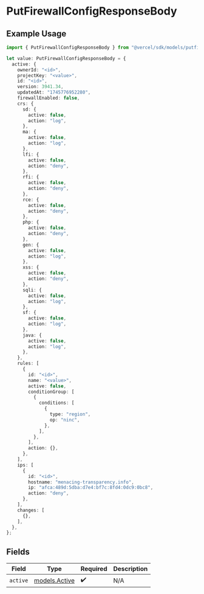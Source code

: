 # PutFirewallConfigResponseBody

## Example Usage

```typescript
import { PutFirewallConfigResponseBody } from "@vercel/sdk/models/putfirewallconfigop.js";

let value: PutFirewallConfigResponseBody = {
  active: {
    ownerId: "<id>",
    projectKey: "<value>",
    id: "<id>",
    version: 3941.34,
    updatedAt: "1745776952280",
    firewallEnabled: false,
    crs: {
      sd: {
        active: false,
        action: "log",
      },
      ma: {
        active: false,
        action: "log",
      },
      lfi: {
        active: false,
        action: "deny",
      },
      rfi: {
        active: false,
        action: "deny",
      },
      rce: {
        active: false,
        action: "deny",
      },
      php: {
        active: false,
        action: "deny",
      },
      gen: {
        active: false,
        action: "log",
      },
      xss: {
        active: false,
        action: "deny",
      },
      sqli: {
        active: false,
        action: "log",
      },
      sf: {
        active: false,
        action: "log",
      },
      java: {
        active: false,
        action: "log",
      },
    },
    rules: [
      {
        id: "<id>",
        name: "<value>",
        active: false,
        conditionGroup: [
          {
            conditions: [
              {
                type: "region",
                op: "ninc",
              },
            ],
          },
        ],
        action: {},
      },
    ],
    ips: [
      {
        id: "<id>",
        hostname: "menacing-transparency.info",
        ip: "afca:489d:5dba:d7e4:bf7c:8fd4:0dc9:0bc8",
        action: "deny",
      },
    ],
    changes: [
      {},
    ],
  },
};
```

## Fields

| Field                                | Type                                 | Required                             | Description                          |
| ------------------------------------ | ------------------------------------ | ------------------------------------ | ------------------------------------ |
| `active`                             | [models.Active](../models/active.md) | :heavy_check_mark:                   | N/A                                  |